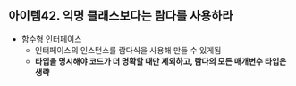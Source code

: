 ## 아이템42. 익명 클래스보다는 람다를 사용하라
* 함수형 인터페이스
	* 인터페이스의 인스턴스를 람다식을 사용해 만들 수 있게됨
	* **타입을 명시해야 코드가 더 명확할 때만 제외하고, 람다의 모든 매개변수 타입은 생략**
<!--stackedit_data:
eyJoaXN0b3J5IjpbLTE3NzMzNDY5NDMsMTExNDY0MzIzOV19
-->